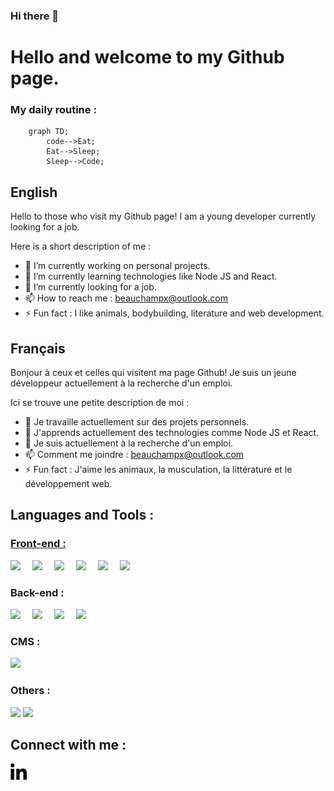 ### Hi there 👋

<h1>Hello and welcome to my Github page.</h1>

<!--START_SECTION:activity-->

### My daily routine :

```mermaid
    graph TD;
        code-->Eat;
        Eat-->Sleep;
        Sleep-->Code;
```

<!--END_SECTION:activity-->

<h2>English</h2>

Hello to those who visit my Github page! I am a young developer currently looking for a job.

Here is a short description of me :

- 🔭 I’m currently working on personal projects.
- 🌱 I’m currently learning technologies like Node JS and React.
- 👯 I’m currently looking for a job.
- 📫 How to reach me : beauchampx@outlook.com
- ⚡ Fun fact : I like animals, bodybuilding, literature and web development.

<h2>Français</h2>

Bonjour à ceux et celles qui visitent ma page Github! Je suis un jeune développeur actuellement à la recherche d'un emploi.

Ici se trouve une petite description de moi :

- 🔭 Je travaille actuellement sur des projets personnels.
- 🌱 J'apprends actuellement des technologies comme Node JS et React.
- 👯 Je suis actuellement à la recherche d'un emploi.
- 📫 Comment me joindre : beauchampx@outlook.com
- ⚡ Fun fact : J'aime les animaux, la musculation, la littérature et le développement web.

<h2>Languages and Tools :</h2>
<h3 style="text-decoration: underline;">Front-end :</h3>

<img align="left" width="35px" src="https://cdn.jsdelivr.net/gh/devicons/devicon/icons/html5/html5-original.svg" />

<img align="left" width="35px" src="https://cdn.jsdelivr.net/gh/devicons/devicon/icons/css3/css3-original.svg" />

<img align="left" width="35px" src="https://cdn.jsdelivr.net/gh/devicons/devicon/icons/javascript/javascript-original.svg" />

<img align="left" width="35px" src="https://cdn.jsdelivr.net/gh/devicons/devicon/icons/sass/sass-original.svg" />

<img align="left" width="35px" src="https://cdn.jsdelivr.net/gh/devicons/devicon/icons/tailwindcss/tailwindcss-plain.svg" />

<img  width="35px" src="https://cdn.jsdelivr.net/gh/devicons/devicon/icons/bootstrap/bootstrap-original.svg" />

<h3>Back-end :</h3>

<img align="left" width="35px" src="https://cdn.jsdelivr.net/gh/devicons/devicon/icons/php/php-original.svg" />

<img align="left" width="35px" src="https://cdn.jsdelivr.net/gh/devicons/devicon/icons/mysql/mysql-original-wordmark.svg" />

<img align="left" width="35px" src="https://cdn.jsdelivr.net/gh/devicons/devicon/icons/laravel/laravel-plain.svg" />

<img width="35px" src="https://cdn.jsdelivr.net/gh/devicons/devicon/icons/composer/composer-original.svg" />

<h3>CMS :</h3>

<img width="35px" src="https://cdn.jsdelivr.net/gh/devicons/devicon/icons/wordpress/wordpress-plain.svg" />

<h3>Others :</h3>

<img width="35px" src="https://cdn.jsdelivr.net/gh/devicons/devicon/icons/git/git-original.svg" />

<a href="https://github.com/anuraghazra/github-readme-stats">
  <img align="end" src="https://github-readme-stats.vercel.app/api?username=xavierdevweb&show_icons=true&theme=radical&count_private=true&local=cn&layout=compact&card_width=1000px" />
</a>

<h2>Connect with me :</h2>

<img width="26px" src="./img/in.svg" style="color: white;"/>
